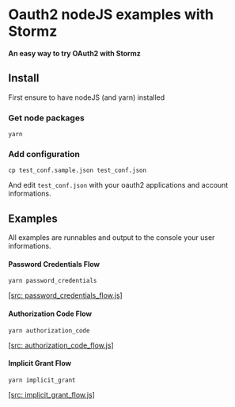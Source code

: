 # Oauth2 nodeJS examples with Stormz

**An easy way to try OAuth2 with Stormz**

## Install

First ensure to have nodeJS (and yarn) installed

### Get node packages

```
yarn
```

### Add configuration

```
cp test_conf.sample.json test_conf.json
```

And edit `test_conf.json` with your oauth2 applications and account informations.

## Examples

All examples are runnables and output to the console your user informations.

#### Password Credentials Flow

```
yarn password_credentials
```

[[src: password_credentials_flow.js]](password_credentials_flow.js)

#### Authorization Code Flow

```
yarn authorization_code
```

[[src: authorization_code_flow.js]](authorization_code_flow.js)

#### Implicit Grant Flow

```
yarn implicit_grant
```

[[src: implicit_grant_flow.js]](implicit_grant_flow.js)
